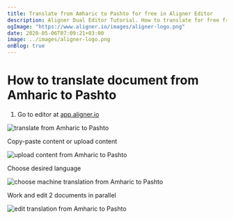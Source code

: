 ```yaml
---
title: Translate from Amharic to Pashto for free in Aligner Editor
description: Aligner Dual Editor Tutorial. How to translate for free from Amharic to Pashto. Aligner is multilingual document management platform. 
ogImage: "https://www.aligner.io/images/aligner-logo.png"
date: 2020-05-06T07:09:21+03:00
image: ../images/aligner-logo.png
onBlog: true
---
```


# How to translate document from Amharic to Pashto

1. Go to editor at [app.aligner.io](https://app.aligner.io "Aligner App web page")

![translate from Amharic to Pashto](../aligner-blank-editor.png "translate from Amharic to Pashto")

Copy-paste content or upload content

![upload content from Amharic to Pashto](../aligner-uploaded-document.png "upload content from Amharic to Pashto")

Choose desired language

![choose machine translation from Amharic to Pashto](../aligner-language-dropdown.png "choose machine translation from Amharic to Pashto")

Work and edit 2 documents in parallel

![edit translation from Amharic to Pashto](../aligner-double-sitded-editor.png "edit translation from Amharic to Pashto")

